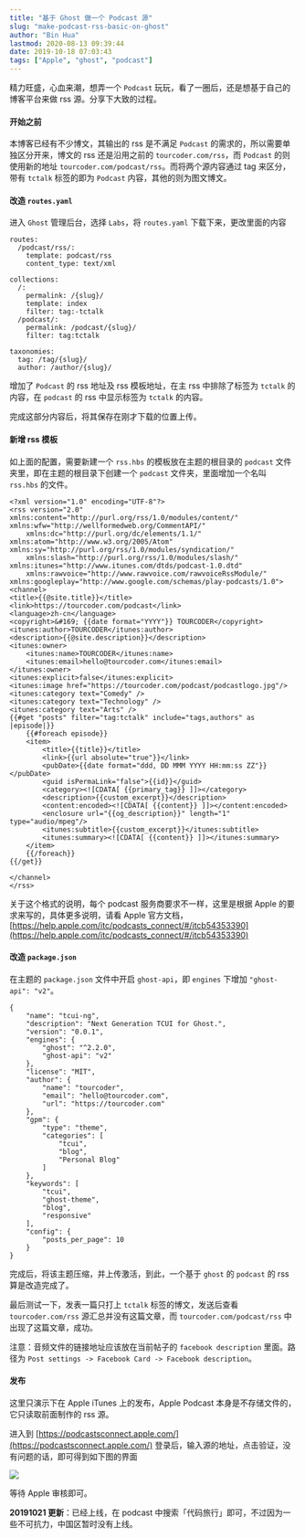 ```yaml
---
title: "基于 Ghost 做一个 Podcast 源"
slug: "make-podcast-rss-basic-on-ghost"
author: "Bin Hua"
lastmod: 2020-08-13 09:39:44
date: 2019-10-18 07:03:43
tags: ["Apple", "ghost", "podcast"]
---
```


精力旺盛，心血来潮，想弄一个 `Podcast` 玩玩，看了一圈后，还是想基于自己的博客平台来做 rss 源。分享下大致的过程。

#### 开始之前

本博客已经有不少博文，其输出的 rss 是不满足 `Podcast` 的需求的，所以需要单独区分开来，博文的 rss 还是沿用之前的 `tourcoder.com/rss`，而 `Podcast` 的则使用新的地址 `tourcoder.com/podcast/rss`。而将两个源内容通过 tag 来区分，带有 `tctalk` 标签的即为 `Podcast` 内容，其他的则为图文博文。

#### 改造 `routes.yaml`

进入 `Ghost` 管理后台，选择 `Labs`，将 `routes.yaml` 下载下来，更改里面的内容

```
routes:
  /podcast/rss/:
    template: podcast/rss
    content_type: text/xml

collections:
  /:
    permalink: /{slug}/
    template: index
    filter: tag:-tctalk
  /podcast/:
    permalink: /podcast/{slug}/
    filter: tag:tctalk

taxonomies:
  tag: /tag/{slug}/
  author: /author/{slug}/
```

增加了 `Podcast` 的 rss 地址及 rss 模板地址，在主 rss 中排除了标签为 `tctalk` 的内容，在 `podcast` 的 rss 中显示标签为 `tctalk` 的内容。

完成这部分内容后，将其保存在刚才下载的位置上传。

#### 新增 rss 模板

如上面的配置，需要新建一个 `rss.hbs` 的模板放在主题的根目录的 `podcast` 文件夹里，即在主题的根目录下创建一个 `podcast` 文件夹，里面增加一个名叫 `rss.hbs` 的文件。

```
<?xml version="1.0" encoding="UTF-8"?>
<rss version="2.0" xmlns:content="http://purl.org/rss/1.0/modules/content/" xmlns:wfw="http://wellformedweb.org/CommentAPI/"
    xmlns:dc="http://purl.org/dc/elements/1.1/" xmlns:atom="http://www.w3.org/2005/Atom" xmlns:sy="http://purl.org/rss/1.0/modules/syndication/"
    xmlns:slash="http://purl.org/rss/1.0/modules/slash/" xmlns:itunes="http://www.itunes.com/dtds/podcast-1.0.dtd"
    xmlns:rawvoice="http://www.rawvoice.com/rawvoiceRssModule/" xmlns:googleplay="http://www.google.com/schemas/play-podcasts/1.0">
<channel>
<title>{{@site.title}}</title>
<link>https://tourcoder.com/podcast</link>
<language>zh-cn</language>
<copyright>&#169; {{date format="YYYY"}} TOURCODER</copyright>
<itunes:author>TOURCODER</itunes:author>
<description>{{@site.description}}</description>
<itunes:owner>
    <itunes:name>TOURCODER</itunes:name>
    <itunes:email>hello@tourcoder.com</itunes:email>
</itunes:owner>
<itunes:explicit>false</itunes:explicit>
<itunes:image href="https://tourcoder.com/podcast/podcastlogo.jpg"/>
<itunes:category text="Comedy" />
<itunes:category text="Technology" />
<itunes:category text="Arts" />
{{#get "posts" filter="tag:tctalk" include="tags,authors" as |episode|}}
    {{#foreach episode}}
    <item>
        <title>{{title}}</title>
        <link>{{url absolute="true"}}</link>
        <pubDate>{{date format="ddd, DD MMM YYYY HH:mm:ss ZZ"}}</pubDate>
        <guid isPermaLink="false">{{id}}</guid>
        <category><![CDATA[ {{primary_tag}} ]]></category>
        <description>{{custom_excerpt}}</description>
        <content:encoded><![CDATA[ {{content}} ]]></content:encoded>
        <enclosure url="{{og_description}}" length="1" type="audio/mpeg"/>
        <itunes:subtitle>{{custom_excerpt}}</itunes:subtitle>
        <itunes:summary><![CDATA[ {{content}} ]]></itunes:summary>
    </item>
    {{/foreach}}
{{/get}}

</channel>
</rss>
```

关于这个格式的说明，每个 podcast 服务商要求不一样，这里是根据 Apple 的要求来写的，具体更多说明，请看 Apple 官方文档，[https://help.apple.com/itc/podcasts_connect/#/itcb54353390](https://help.apple.com/itc/podcasts_connect/#/itcb54353390)

#### 改造 `package.json`

在主题的 `package.json` 文件中开启 `ghost-api`，即 `engines` 下增加 `"ghost-api": "v2"`。

```
{
    "name": "tcui-ng",
    "description": "Next Generation TCUI for Ghost.",
    "version": "0.0.1",
    "engines": {
        "ghost": "^2.2.0",
        "ghost-api": "v2"
    },
    "license": "MIT",
    "author": {
        "name": "tourcoder",
        "email": "hello@tourcoder.com",
        "url": "https://tourcoder.com"
    },
    "gpm": {
        "type": "theme",
        "categories": [
            "tcui",
            "blog",
            "Personal Blog"
        ]
    },
    "keywords": [
        "tcui",
        "ghost-theme",
        "blog",
        "responsive"
    ],
    "config": {
        "posts_per_page": 10
    }
}
```

完成后，将该主题压缩，并上传激活，到此，一个基于 `ghost` 的 `podcast` 的 rss 算是改造完成了。

最后测试一下，发表一篇只打上 `tctalk` 标签的博文，发送后查看 `tourcoder.com/rss` 源汇总并没有这篇文章，而 `tourcoder.com/podcast/rss` 中出现了这篇文章，成功。

注意：音频文件的链接地址应该放在当前帖子的 `facebook description` 里面。路径为 `Post settings -> Facebook Card -> Facebook description`。

#### 发布

这里只演示下在 Apple iTunes 上的发布，Apple Podcast 本身是不存储文件的，它只读取前面制作的 rss 源。

进入到 [https://podcastsconnect.apple.com/](https://podcastsconnect.apple.com/) 登录后，输入源的地址，点击验证，没有问题的话，即可得到如下图的界面

![](/imgs/make-podcast-rss-basic-on-ghost-01.jpg)

等待 Apple 审核即可。

**20191021 更新**：已经上线，在 podcast 中搜索「代码旅行」即可，不过因为一些不可抗力，中国区暂时没有上线。